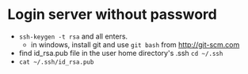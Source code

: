 # Login server without password

* `ssh-keygen -t rsa` and all enters.
  * in windows, install git and use `git bash` from http://git-scm.com
* find id_rsa.pub file in the user home directory's .ssh `cd ~/.ssh`
* `cat ~/.ssh/id_rsa.pub`

